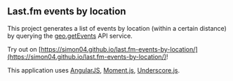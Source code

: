 Last.fm events by location
--------------------------

This project generates a list of events by location (within a certain distance) by querying the [geo.getEvents](http://www.last.fm/api/show/geo.getEvents) API service.

Try out on [https://simon04.github.io/last.fm-events-by-location/](https://simon04.github.io/last.fm-events-by-location/)!

This application uses [AngularJS](https://angularjs.org/), [Moment.js](http://momentjs.com/), [Underscore.js](http://underscorejs.org/).
